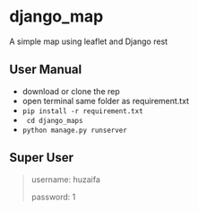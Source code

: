 # django_map
A simple map using leaflet and Django rest

## User Manual
- download or clone the rep
- open terminal same folder as requirement.txt
-  ``` pip install -r requirement.txt ```
- ``` cd django_maps```
- ``` python manage.py runserver ```
## Super User
> username: huzaifa
> 
> password: 1
